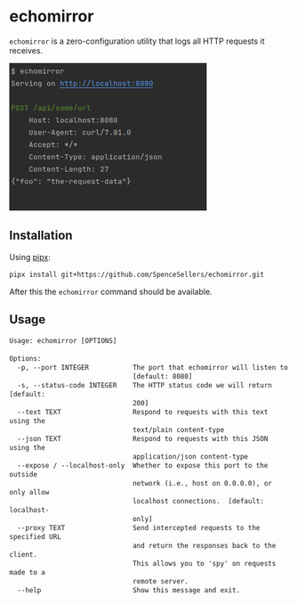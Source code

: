 # echomirror
`echomirror` is a zero-configuration utility that logs all HTTP requests it receives.

![Example usage of echomirror](docs/assets/example.png)

## Installation
Using [pipx](https://github.com/pypa/pipx):
```bash
pipx install git+https://github.com/SpenceSellers/echomirror.git
```

After this the `echomirror` command should be available.
## Usage

```
Usage: echomirror [OPTIONS]

Options:
  -p, --port INTEGER           The port that echomirror will listen to
                               [default: 8080]
  -s, --status-code INTEGER    The HTTP status code we will return  [default:
                               200]
  --text TEXT                  Respond to requests with this text using the
                               text/plain content-type
  --json TEXT                  Respond to requests with this JSON using the
                               application/json content-type
  --expose / --localhost-only  Whether to expose this port to the outside
                               network (i.e., host on 0.0.0.0), or only allow
                               localhost connections.  [default: localhost-
                               only]
  --proxy TEXT                 Send intercepted requests to the specified URL
                               and return the responses back to the client.
                               This allows you to 'spy' on requests made to a
                               remote server.
  --help                       Show this message and exit.
```

